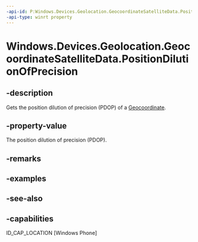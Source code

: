 ----api-id: P:Windows.Devices.Geolocation.GeocoordinateSatelliteData.PositionDilutionOfPrecision
-api-type: winrt property
---<!-- Property syntaxpublic Windows.Foundation.IReference<double> PositionDilutionOfPrecision { get; }--># Windows.Devices.Geolocation.GeocoordinateSatelliteData.PositionDilutionOfPrecision## -descriptionGets the position dilution of precision (PDOP) of a [Geocoordinate](geocoordinate.md).## -property-valueThe position dilution of precision (PDOP).## -remarks## -examples## -see-also## -capabilitiesID_CAP_LOCATION [Windows Phone]